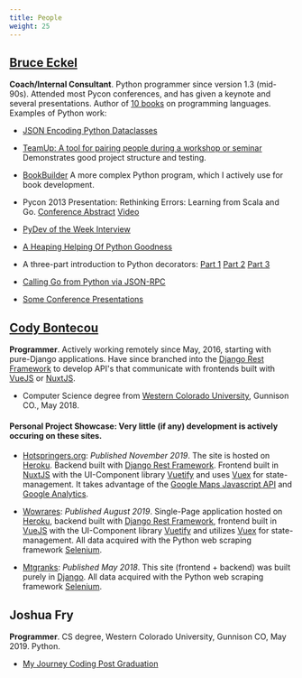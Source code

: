 ```yaml
---
title: People
weight: 25
---
```


[Bruce Eckel](https://www.mindviewllc.com/)
-------------------------------------------

**Coach/Internal Consultant**. Python programmer since version 1.3 (mid-90s).
Attended most Pycon conferences, and has given a keynote and several
presentations. Author of [10 books](https://www.mindviewllc.com/bibliography/)
on programming languages. Examples of Python work:

-   [JSON Encoding Python Dataclasses](https://www.bruceeckel.com/2018/09/16/json-encoding-python-dataclasses/)

-   [TeamUp: A tool for pairing people during a workshop or seminar](https://github.com/BruceEckel/TeamUp)
    Demonstrates good project structure and testing.

-   [BookBuilder](https://github.com/BruceEckel/BookBuilder) A more complex Python program, which
    I actively use for book development.

-   Pycon 2013 Presentation: Rethinking Errors: Learning from Scala and Go.
    [Conference Abstract](https://us.pycon.org/2013/schedule/presentation/52/)
    [Video](https://www.youtube.com/watch?v=REOL1AV_PCg)

-   [PyDev of the Week Interview](http://www.blog.pythonlibrary.org/2017/11/06/pydev-of-the-week-bruce-eckel/)

-   [A Heaping Helping Of Python Goodness](https://www.bruceeckel.com/2014/12/05/a-heaping-helping-of-python-goodness/)

-   A three-part introduction to Python decorators:
    [Part 1](https://www.artima.com/weblogs/viewpost.jsp?thread=240808)
    [Part 2](https://www.artima.com/weblogs/viewpost.jsp?thread=240845)
    [Part 3](https://www.artima.com/weblogs/viewpost.jsp?thread=241209)

-   [Calling Go from Python via JSON-RPC](https://www.artima.com/weblogs/viewpost.jsp?thread=333589)

-   [Some Conference Presentations](https://www.youtube.com/results?search_query=bruce+eckel+python)

[Cody Bontecou](https://github.com/codybontecou/)
-------------------------------------------------

**Programmer**. Actively working remotely since May, 2016, starting with pure-Django applications. Have since branched
into the [Django Rest Framework](https://www.django-rest-framework.org/) to develop API's
that communicate with frontends built with [VueJS](https://vuejs.org/) or [NuxtJS](https://nuxtjs.org/).

-   Computer Science degree from [Western Colorado University](https://www.western.edu/), Gunnison CO., May 2018.

#### Personal Project Showcase: Very little (if any) development is actively occuring on these sites.
-   [Hotspringers.org](https://www.hotspringers.org/): _Published November 2019_.
The site is hosted on [Heroku](https://www.heroku.com).
Backend built with [Django Rest Framework](https://www.django-rest-framework.org/).
Frontend built in [NuxtJS](https://nuxtjs.org/) with the UI-Component library [Vuetify](vuetifyjs.com/)
and uses [Vuex](https://vuex.vuejs.org/) for state-management.
It takes advantage of the [Google Maps Javascript API](https://developers.google.com/maps/documentation/javascript/tutorial)
 and [Google Analytics](https://analytics.google.com/analytics/web/provision/#/provision).

-   [Wowrares](https://www.wowrares.com/): _Published August 2019_.
Single-Page application hosted on [Heroku](https://www.heroku.com),
backend built with [Django Rest Framework](https://www.django-rest-framework.org/),
frontend built in [VueJS](https://vuejs.org/) with the UI-Component library [Vuetify](vuetifyjs.com/) and utilizes [Vuex](https://vuex.vuejs.org/) for state-management.
All data acquired with the Python web scraping framework [Selenium](https://selenium-python.readthedocs.io/).

- [Mtgranks](https://www.mtgranks.com/): _Published May 2018_.
This site (frontend + backend) was built purely in [Django](https://www.djangoproject.com/).
All data acquired with the Python web scraping framework [Selenium](https://selenium-python.readthedocs.io/).


Joshua Fry
----------

**Programmer**. CS degree, Western Colorado University, Gunnison CO, May 2019. Python.

-   [My Journey Coding Post Graduation](https://elastic-ardinghelli-51a2f0.netlify.com/2019/12/17/coding-post-college/)

